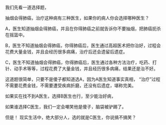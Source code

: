 我们先看一道选择题，

抽烟会得肺癌，治疗这种病有三种医生，如果你的病人你会选择哪种医生？

A，医生知道抽烟会得肺癌，并且在你得肺癌之前就告诉你不要抽烟，把肺癌扼杀在摇篮中。

B，医生不知道抽烟会得肺癌，你得肺癌后，医生通过高超医术把你治好，过程会花费大量金钱，并且会经历很多病痛，治疗后还会遗留后遗症。

C，医生不知道抽烟会得肺癌，你得肺癌后，医生通过各种方法治疗，吃药、打针、动手术等等，过程花费了大量金钱，并且经历很多病痛，结果还是治不好。


这道题很简单，只要不是傻子都知道选A，因为A医生知道事实真相，
“治疗”过程不需要花费金钱，不需要遭受疾病折磨，还没有后遗症，堪称完美。

如果实在找不到A医生，选择B医生也行，至少能治好病，

如果谁选择C医生，我们一定会嘲笑他是傻子，脑袋被驴踢了。

但是！
现实生活中，绝大部分人，选的就是C医生，你说搞不搞笑？

